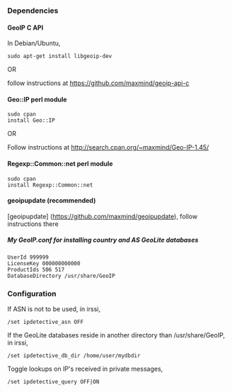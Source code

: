 ### Dependencies

#### GeoIP C API

In Debian/Ubuntu,

```
sudo apt-get install libgeoip-dev
```

OR

follow instructions at https://github.com/maxmind/geoip-api-c

#### Geo::IP perl module

```
sudo cpan
install Geo::IP
```

OR

Follow instructions at http://search.cpan.org/~maxmind/Geo-IP-1.45/

#### Regexp::Common::net perl module

```
sudo cpan
install Regexp::Common::net
```

#### geoipupdate (recommended)

[geoipupdate] (https://github.com/maxmind/geoipupdate), follow instructions there

##### My GeoIP.conf for installing country and AS GeoLite databases

```
UserId 999999
LicenseKey 000000000000
ProductIds 506 517
DatabaseDirectory /usr/share/GeoIP
```

### Configuration

If ASN is not to be used, in irssi,
```
/set ipdetective_asn OFF
```

If the GeoLite databases reside in another directory than /usr/share/GeoIP, in irssi,
```
/set ipdetective_db_dir /home/user/mydbdir
```

Toggle lookups on IP's received in private messages,
```
/set ipdetective_query OFF|ON
```
